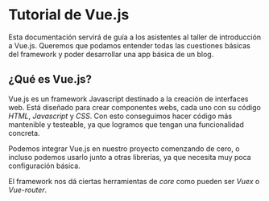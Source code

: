 # Tutorial de Vue.js

Esta documentación servirá de guía a los asistentes al taller de introducción a Vue.js. Queremos que podamos entender todas las cuestiones básicas del framework y poder desarrollar una app básica de un blog.

## ¿Qué es Vue.js?

Vue.js es un framework Javascript destinado a la creación de interfaces web. Está diseñado para crear componentes webs, cada uno con su código *HTML*, *Javascript* y *CSS*. Con esto conseguimos hacer código más mantenible y testeable, ya que logramos que tengan una funcionalidad concreta.

Podemos integrar Vue.js en nuestro proyecto comenzando de cero, o incluso podemos usarlo junto a otras librerías, ya que necesita muy poca configuración básica.

El framework nos dá ciertas herramientas de *core* como pueden ser *Vuex* o *Vue-router*.
